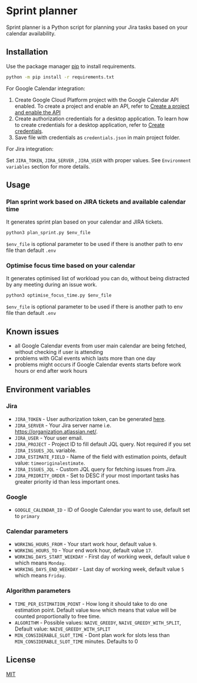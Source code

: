 # Sprint planner

Sprint planner is a Python script for planning your Jira tasks based on your calendar availability.

## Installation

Use the package manager [pip](https://pip.pypa.io/en/stable/) to install requirements.

```bash
python -m pip install -r requirements.txt
```
For Google Calendar integration:

1. Create Google Cloud Platform project with the Google Calendar API enabled. To create a project and enable an API, refer to [Create a project and enable the API](https://developers.google.com/workspace/guides/create-project)
2. Create authorization credentials for a desktop application. To learn how to create credentials for a desktop application, refer to [Create credentials](https://developers.google.com/workspace/guides/create-credentials).
3. Save file with credentials as `credentials.json` in main project folder.

For Jira integration:

Set `JIRA_TOKEN`, `JIRA_SERVER` , `JIRA_USER` with proper values. See `Environment variables` section for more details.

## Usage

### Plan sprint work based on JIRA tickets and available calendar time
It generates sprint plan based on your calendar and JIRA tickets.

```python
python3 plan_sprint.py $env_file
```
`$env_file` is optional parameter to be used if there is another path to env file than default `.env`

### Optimise focus time based on your calendar
It generates optimised list of workload you can do, without being distracted by any meeting during an issue work.

```python
python3 optimise_focus_time.py $env_file
```
`$env_file` is optional parameter to be used if there is another path to env file than default `.env`

## Known issues
- all Google Calendar events from user main calendar are being fetched, without checking if user is attending
- problems with GCal events which lasts more than one day
- problems might occurs if Google Calendar events starts before work hours or end after work hours

## Environment variables
### Jira
- `JIRA_TOKEN` - User authorization token, can be generated [here](https://id.atlassian.com/manage-profile/security/api-tokens).
- `JIRA_SERVER` - Your Jira server name i.e. https://organization.atlassian.net/.
- `JIRA_USER` - Your user email.
- `JIRA_PROJECT` - Project ID to fill default JQL query. Not required if you set `JIRA_ISSUES_JQL` variable.
- `JIRA_ESTIMATE_FIELD` - Name of the field with estimation points, default value: `timeoriginalestimate`.
- `JIRA_ISSUES_JQL` - Custom JQL query for fetching issues from Jira.
- `JIRA_PRIORITY_ORDER` - Set to DESC if your most important tasks has greater priority id than less important ones.

### Google
- `GOOGLE_CALENDAR_ID` - ID of Google Calendar you want to use, default set to `primary`

### Calendar parameters
- `WORKING_HOURS_FROM` - Your start work hour, default value `9`.
- `WORKING_HOURS_TO` - Your end work hour, default value `17`.
- `WORKING_DAYS_START_WEEKDAY` - First day of working week, default value `0` which means `Monday`.
- `WORKING_DAYS_END_WEEKDAY` - Last day of working week, default value `5` which means `Friday`.

### Algorithm parameters
- `TIME_PER_ESTIMATION_POINT` - How long it should take to do one estimation point. Default value `None` which means that value will be counted proportionally to free time.
- `ALGORITHM` - Possible values: `NAIVE_GREEDY`, `NAIVE_GREEDY_WITH_SPLIT`, Default value: `NAIVE_GREEDY_WITH_SPLIT` 
- `MIN_CONSIDERABLE_SLOT_TIME` - Dont plan work for slots less than `MIN_CONSIDERABLE_SLOT_TIME` minutes. Defaults to 0

## License
[MIT](https://choosealicense.com/licenses/mit/)